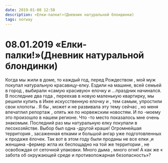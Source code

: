 ```yaml
---
date: 2019-01-08 12:58
description: «Елки-палки!»(Дневник натуральной блондинки)
tags: norway
---
```

# 08.01.2019 «Елки-палки!»(Дневник натуральной блондинки)

Когда мы жили в доме, то каждый год, перед Рождеством , мой муж покупал натуральную красавицу-елку. Ездили на машине, всей семьей в город , выбирали «самую красивую» елочку  и ...праздник начинался.  В последние два года , переехав в новую маленькую квартирку, мы решили купить в Икее искусственную елочку  и , тем самым, упростили свои хлопоты  . Я бы , может и не развивала эту тему сейчас , но меня впечатлил репортаж , опять же по норвежским новостям. И по -моему это произошло в нашем регионе. Что -то место показалось мне очень знакомым. Последний раз мы натуральную елку покупали в лесохозяйстве. Выбор был одна -другой краше!  Огромнейшая территория , засаженная елками и большой ангар уже подготовленных к продаже ёлочек. Так вот в этом году  были проданы  не все елки ,и женщина -фермер жгла их  беспощадно  на той же территории , не освобождая от сеточной упаковки. Много дыма , много огня! А как же « забота об окружающей среде и противопожарная безопасность»?
